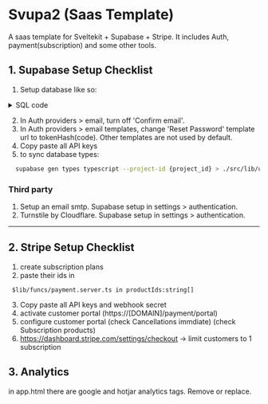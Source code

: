 
# Svupa2 (Saas Template)

A saas template for Sveltekit + Supabase + Stripe. It includes Auth, payment(subscription) and some other tools.



## 1. Supabase Setup Checklist

1. Setup database like so:
<details>
  <summary>SQL code</summary>
  
    ```sql
    -- profiles table
    create table
    public.profiles (
        id uuid not null,
        created_at timestamp with time zone not null default now(),
        full_name text null,
        wallet bigint null,
        constraint profiles_pkey primary key (id),
        constraint profiles_id_fkey foreign key (id) references auth.users (id),
        constraint profiles_wallet_fkey foreign key (wallet) references wallets (id) on update cascade on delete cascade
    ) tablespace pg_default;

    -- wallets table
    create table
    public.wallets (
        id bigint generated by default as identity,
        created_at timestamp with time zone not null default now(),
        subscription_id text null,
        customer_id text null,
        constraint wallets_pkey primary key (id)
    ) tablespace pg_default;


    -- On user creation
    CREATE OR REPLACE FUNCTION on_user_create()
    RETURNS TRIGGER AS $$
    BEGIN
        INSERT INTO public.profiles (id, full_name) VALUES (new.id, new.raw_user_meta_data ->> 'full_name');
        RETURN NEW;
    END;
    $$ LANGUAGE plpgsql;
    CREATE TRIGGER user_created
    AFTER INSERT ON auth.users
    FOR EACH ROW
    EXECUTE FUNCTION on_user_create();

    -- On profile creation
    CREATE OR REPLACE FUNCTION on_profile_create()
    RETURNS TRIGGER AS $$
    BEGIN
        INSERT INTO wallets DEFAULT VALUES RETURNING id INTO NEW.wallet_id;
        RETURN NEW;
    END;
    $$ LANGUAGE plpgsql;
    CREATE TRIGGER profile_created
    AFTER INSERT ON public.profiles
    FOR EACH ROW
    EXECUTE FUNCTION on_profile_create();
    ```
</details>

2. In Auth providers > email, turn off 'Confirm email'.
3. In Auth providers > email templates, change 'Reset Password' template url to tokenHash(code). Other templates are not used by default.
4. Copy paste all API keys
5. to sync database types:
```bash
  supabase gen types typescript --project-id {project_id} > ./src/lib/utils/database.types.ts
```

### Third party
1. Setup an email smtp. Supabase setup in settings > authentication.
2. Turnstile by Cloudflare. Supabase setup in settings > authentication.


---

## 2. Stripe Setup Checklist
1. create subscription plans
2. paste their ids in
```
 $lib/funcs/payment.server.ts in productIds:string[]
```
3. Copy paste all API keys and webhook secret
4. activate customer portal 
(https://[DOMAIN]/payment/portal)
5. configure customer portal 
(check Cancellations immdiate)
(check Subscription products)
6. https://dashboard.stripe.com/settings/checkout -> limit customers to 1 subscription


## 3. Analytics
in app.html there are google and hotjar analytics tags. Remove or replace.


